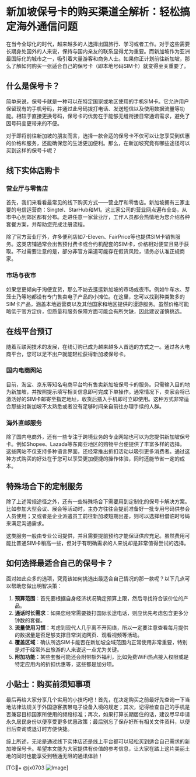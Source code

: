 # 新加坡保号卡的购买渠道全解析：轻松搞定海外通信问题

在当今全球化的时代，越来越多的人选择出国旅行、学习或者工作。对于这些需要长期身处国外的人来说，保持与国内亲友的联系显得尤为重要。而新加坡作为亚洲最国际化的城市之一，吸引着大量游客和商务人士。如果你正计划前往新加坡，那么了解如何购买一张适合自己的保号卡（即本地号码SIM卡）就变得至关重要了。

## 什么是保号卡？

简单来说，保号卡就是一种可以在特定国家或地区使用的手机SIM卡。它允许用户保留现有的手机号码，并通过此号码拨打电话、发送短信以及使用数据流量等功能。相较于直接更换号码，保号卡的优势在于能够无缝衔接日常通讯需求，避免了因号码变更带来的不便。

对于即将前往新加坡的朋友而言，选择一款合适的保号卡不仅可以让您享受到优惠的价格和服务，还能确保您的生活更加便利。那么，在新加坡究竟有哪些途径可以买到这样的保号卡呢？

## 线下实体店购卡

### 营业厅与零售店

首先，我们来看看最常见的线下购买方式——营业厅和零售店。新加坡拥有三家主要的电信运营商：Singtel、StarHub和M1。这三家公司的营业网点遍布全岛，从市中心到郊区都有分布。走进任意一家营业厅，工作人员都会热情地为您介绍各种套餐方案，并帮助您完成注册流程。

除了官方营业厅外，许多便利店如7-Eleven、FairPrice等也提供SIM卡销售服务。这类店铺通常会出售预付费卡或合约机配套的SIM卡，价格相对便宜且易于获取。不过需要注意的是，部分非官方渠道可能存在假货风险，请务必认准正规商家。

### 市场与夜市

如果您更倾向于淘便宜货，那么不妨去逛逛新加坡的市场或夜市。例如牛车水、芽笼士乃等地都设有专门售卖电子产品的小摊位。在这里，您可以找到种类繁多的SIM卡产品，涵盖本地运营商以及其他国家和地区提供的漫游服务。虽然价格可能略低于官方定价，但质量和服务保障方面可能会有所欠缺，因此建议谨慎挑选。

## 在线平台预订

随着互联网技术的发展，在线订购已成为越来越多人首选的方式之一。通过各大电商平台，您可以足不出户就能轻松获得新加坡保号卡。

### 国内电商网站

目前，淘宝、京东等知名电商平台均有售卖新加坡保号卡的服务。只需输入目的地为新加坡，并按照提示填写相关信息即可完成下单操作。通常情况下，卖家会将已激活好的SIM卡邮寄至指定地址，收货后插入手机即可立即使用。这种方式非常适合那些对新加坡不太熟悉或者没有足够时间亲自前往办理手续的人群。

### 海外直邮服务

除了国内电商外，还有一些专注于跨境业务的专业网站也可以为您提供新加坡保号卡。例如Shopee、Lazada等东南亚地区的购物平台便提供了丰富多样的选择。这些网站不仅支持多种语言界面，还经常推出折扣活动以吸引更多消费者。通过这种方式购买的好处在于您可以享受更加便捷的操作体验，同时还能节省一定的成本。

## 特殊场合下的定制服务

除了上述常规途径之外，还有一些特殊场合下需要用到定制化的保号卡解决方案。比如参加大型会议、展会等活动时，主办方往往会提前准备好一批专用号码供参会人员使用；又或者是企业派遣员工前往新加坡短期出差，则可以选择租借临时号码来满足沟通需求。

这类服务一般由专业公司提供，并且需要提前预约才能保证供应充足。虽然费用可能比普通SIM卡稍高一些，但对于有明确需求的人来说却是非常值得尝试的选择。

## 如何选择最适合自己的保号卡？

面对如此众多的选项，究竟该如何挑选出最适合自己情况的那一款呢？以下几点可以帮助您做出明智决策：

1. **预算范围**：首先要根据自身经济状况确定预算上限，然后寻找符合该价位的产品。
2. **通话时长需求**：如果您经常需要拨打国际长途电话，则应优先考虑包含更多分钟数的套餐。
3. **流量使用习惯**：考虑到现代人几乎离不开网络，所以一定要注意查看每月提供的数据量是否足够支撑日常浏览网页、观看视频等活动。
4. **覆盖区域**：确认所选SIM卡能否在新加坡全域范围内正常使用非常重要，特别是对于经常外出旅游的人来说这一点尤为关键。
5. **附加功能**：某些套餐可能还会附带额外福利，比如免费WiFi热点接入权限或是特定应用内的折扣优惠等，这些都是加分项。

## 小贴士：购买前须知事项

最后再给大家分享几个实用的小技巧吧！首先，在决定购买之前最好先查询一下当地法律法规关于外国游客携带电子设备入境的规定；其次，记得检查自己的手机是否兼容目标国家所使用的频段标准；再次，如果打算长期居住的话，建议尽早申请永久居民身份以便享受更多优惠政策；最后别忘了保存好所有相关文件资料，以便日后查询或退订时方便快捷。

综上所述，无论是通过线下实体店还是线上平台都可以轻松买到适合自己需求的新加坡保号卡。希望本文能为大家提供有价值的参考信息，让大家在踏上这片美丽土地的同时也能享受到畅通无阻的通讯体验！

[TG💪+ @jx0703 ![Image](https://github.com/user-attachments/assets/dbca1d08-cadb-493c-b0ec-ad6f7a83f270)]
